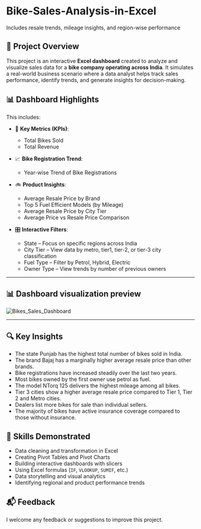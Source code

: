 # Bike-Sales-Analysis-in-Excel
Includes resale trends, mileage insights, and region-wise performance


## 📁 Project Overview

This project is an interactive **Excel dashboard** created to analyze and visualize sales data for a **bike company operating across India**. It simulates a real-world business scenario where a data analyst helps track sales performance, identify trends, and generate insights for decision-making.


## 📊 Dashboard Highlights
This includes:

- 📌 **Key Metrics (KPIs)**:
  - Total Bikes Sold
  - Total Revenue

- 📈 **Bike Registration Trend**:
  - Year-wise Trend of Bike Registrations

- 🚲 **Product Insights**:
  - Average Resale Price by Brand	
  - Top 5 Fuel Efficient Models (by Mileage)
  - Average Resale Price by City Tier
  - Average Price vs Resale Price Comparison

- 🎛️ **Interactive Filters**:
  - State – Focus on specific regions across India  
  - City Tier – View data by metro, tier1, tier-2, or tier-3 city classification  
  - Fuel Type – Filter by Petrol, Hybrid, Electric
  - Owner Type – View trends by number of previous owners

---

## 📊 Dashboard visualization preview

![Bikes_Sales_Dashboard](https://github.com/user-attachments/assets/7347869d-fc6b-4e87-9e46-fb90a2bc09cd)

---

## 🔍 Key Insights

 - The state Punjab has the highest total number of bikes sold in India.
 - The brand Bajaj has a marginally higher average resale price than other brands.
 - Bike registrations have increased steadily over the last two years.
 - Most bikes owned by the first owner use petrol as fuel.
 - The model NTorq 125 delivers the highest mileage among all bikes.
 - Tier 3 cities show a higher average resale price compared to Tier 1, Tier 2 and Metro cities.
 - Dealers list more bikes for sale than individual sellers.
 - The majority of bikes have active insurance coverage compared to those without insurance.


## 🧠 Skills Demonstrated

 - Data cleaning and transformation in Excel
 - Creating Pivot Tables and Pivot Charts
 - Building interactive dashboards with slicers
 - Using Excel formulas (`IF`, `VLOOKUP`, `SUMIF`, etc.)
 - Data storytelling and visual analytics
 - Identifying regional and product performance trends

## 📬 Feedback

I welcome any feedback or suggestions to improve this project.   
